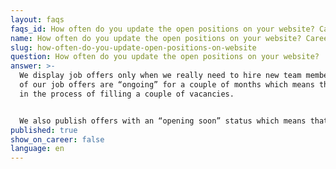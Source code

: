 ```yaml
---
layout: faqs
faqs_id: How often do you update the open positions on your website? Career 7
name: How often do you update the open positions on your website? Career 7
slug: how-often-do-you-update-open-positions-on-website
question: How often do you update the open positions on your website?
answer: >-
  We display job offers only when we really need to hire new team members. Some
  of our job offers are “ongoing” for a couple of months which means that we are
  in the process of filling a couple of vacancies. 


  We also publish offers with an “opening soon” status which means that we will be looking for new team members for that position in the next few weeks. All job offer statuses are displayed on the [Career](/career) page.
published: true
show_on_career: false
language: en
---
```


